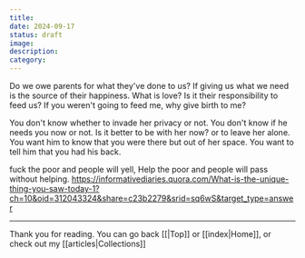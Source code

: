 ```yaml
---
title: 
date: 2024-09-17
status: draft
image: 
description: 
category:
---
```

Do we owe parents for what they've done to us? If giving us what we need is
the source of their happiness. What is love? Is it their responsibility to 
feed us? If you weren't going to feed me, why give birth to me?

You don't know whether to invade her privacy or not. You don't know if he needs 
you now or not. Is it better to be with her now? or to leave her alone. You want 
him to know that you were there but out of her space. You want to tell him that you had his back.

fuck the poor and people will yell, Help the poor and people will pass without helping.
https://informativediaries.quora.com/What-is-the-unique-thing-you-saw-today-1?ch=10&oid=312043324&share=c23b2279&srid=sq6wS&target_type=answer


















---
Thank you for reading. You can go back [[|Top]] or [[index|Home]], or check out my [[articles|Collections]]